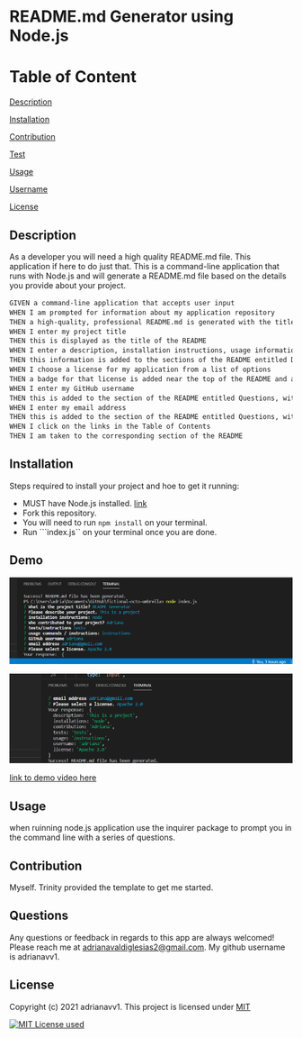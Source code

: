 # README.md Generator using Node.js

# Table of Content
[Description](#description)

[Installation](#installation)

[Contribution](#contribution)

[Test](#test)

[Usage](#usage)

[Username](#username)

[License](#license)

## Description
As a developer you will need a high quality README.md file. This application if here to do just that. This is a command-line application that runs with Node.js and will generate a README.md file based on the details you provide about your project. 

```md
GIVEN a command-line application that accepts user input
WHEN I am prompted for information about my application repository
THEN a high-quality, professional README.md is generated with the title of my project and sections entitled Description, Table of Contents, Installation, Usage, License, Contributing, Tests, and Questions
WHEN I enter my project title
THEN this is displayed as the title of the README
WHEN I enter a description, installation instructions, usage information, contribution guidelines, and test instructions
THEN this information is added to the sections of the README entitled Description, Installation, Usage, Contributing, and Tests
WHEN I choose a license for my application from a list of options
THEN a badge for that license is added near the top of the README and a notice is added to the section of the README entitled License that explains which license the application is covered under
WHEN I enter my GitHub username
THEN this is added to the section of the README entitled Questions, with a link to my GitHub profile
WHEN I enter my email address
THEN this is added to the section of the README entitled Questions, with instructions on how to reach me with additional questions
WHEN I click on the links in the Table of Contents
THEN I am taken to the corresponding section of the README
```

## Installation
Steps required to install your project and hoe to get it running:

* MUST have Node.js installed. [link](https://nodejs.org/en/)
* Fork this repository.
* You will need to run ```npm install``` on your terminal.
* Run ```index.js`` on your terminal once you are done.

## Demo

![Screenshot](utils\images\QyIffRnTHP.png)

![Screenshot2](utils\images\zdTVjB4Fbw.png)

[link to demo video here](https://www.dropbox.com/scl/fi/r523lwu9sy0f1o1hk5lo0/azUjaKz2gM.mp4?dl=0&oref=e&r=ABUQfRAwQ1igs4hJX-P7C4WGhRr65L2KJ4V7CDbvJfXhBFsu8o-5tsoejJ4rzZ_sk0QC0eGtHe0F83dq51VeigeYX4bvGdjihm74K1pn_HMI_yotNLKpUl-hcbn4qQ5ji8KFc-ilbwU-AH6gkAt6NT_4jOf8ofZ5wk_D3rI6fBHi_ZFm26lPOYWYYYtaNeZaNBU&sm=1)


## Usage
when ruinning node.js application use the inquirer package to prompt you in the command line with a series of questions.
## Contribution
Myself. Trinity provided the template to get me started. 

## Questions
Any questions or feedback in regards to this app are always welcomed! Please reach me at adrianavaldiglesias2@gmail.com. My github username is adrianavv1.

## License
Copyright (c) 2021 adrianavv1.
    This project is licensed under [MIT](https://choosealicense.com/licenses/mit/) 

<a href="https://img.shields.io/badge/License-MIT-yellowgreen?style=plastic"><img alt="MIT License used" src="https://img.shields.io/badge/License-MIT-yellowgreen?style=plastic"></a>
